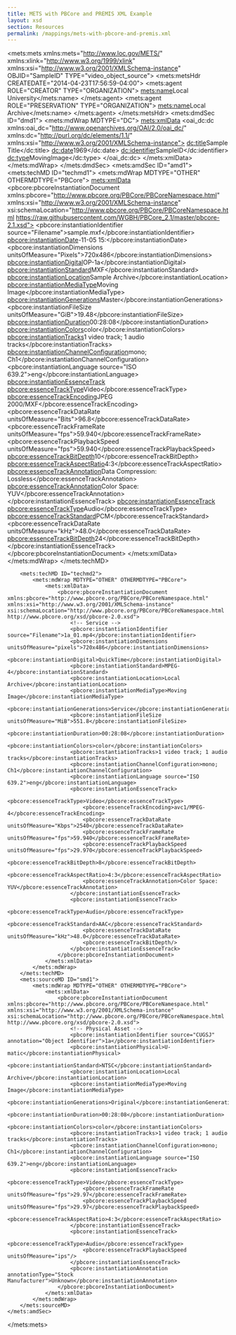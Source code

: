 ```yaml
---
title: METS with PBCore and PREMIS XML Example
layout: xsd
section: Resources
permalink: /mappings/mets-with-pbcore-and-premis.xml
---
```

<?xml version="1.0" encoding="UTF-8"?>
<mets:mets xmlns:mets="http://www.loc.gov/METS/" xmlns:xlink="http://www.w3.org/1999/xlink" xmlns:xsi="http://www.w3.org/2001/XMLSchema-instance" OBJID="SampleID" TYPE="video_object_source">
    <mets:metsHdr CREATEDATE="2014-04-23T17:56:59-04:00">
        <mets:agent ROLE="CREATOR" TYPE="ORGANIZATION">
            <mets:name>Local University</mets:name>
        </mets:agent>
        <mets:agent ROLE="PRESERVATION" TYPE="ORGANIZATION">
            <mets:name>Local Archive</mets:name>
        </mets:agent>
    </mets:metsHdr>
    <mets:dmdSec ID="dmd1">
        <mets:mdWrap MDTYPE="DC">
            <mets:xmlData>
                <oai_dc:dc xmlns:oai_dc="http://www.openarchives.org/OAI/2.0/oai_dc/" xmlns:dc="http://purl.org/dc/elements/1.1/" xmlns:xsi="http://www.w3.org/2001/XMLSchema-instance">
                    <dc:title>Sample Title</dc:title>
                    <dc:date>1969</dc:date>
                    <dc:identifier>SampleID</dc:identifier>
                    <dc:type>MovingImage</dc:type>
                </oai_dc:dc>
            </mets:xmlData>
        </mets:mdWrap>
    </mets:dmdSec>
    <mets:amdSec ID="amd1">
        <mets:techMD ID="techmd1">
            <mets:mdWrap MDTYPE="OTHER" OTHERMDTYPE="PBCore">
                <mets:xmlData>
                    <pbcore:pbcoreInstantiationDocument xmlns:pbcore="http://www.pbcore.org/PBCore/PBCoreNamespace.html" xmlns:xsi="http://www.w3.org/2001/XMLSchema-instance" xsi:schemaLocation="http://www.pbcore.org/PBCore/PBCoreNamespace.html https://raw.githubusercontent.com/WGBH/PBCore_2.1/master/pbcore-2.1.xsd">
                        <!-- Master -->
                        <pbcore:instantiationIdentifier source="Filename">sample.mxf</pbcore:instantiationIdentifier>
                        <pbcore:instantiationDate>-11-05 15:</pbcore:instantiationDate>
                        <pbcore:instantiationDimensions unitsOfMeasure="Pixels">720x486</pbcore:instantiationDimensions>
                        <pbcore:instantiationDigital>OP-1a</pbcore:instantiationDigital>
                        <pbcore:instantiationStandard>MXF</pbcore:instantiationStandard>
                        <pbcore:instantiationLocation>Sample Archive</pbcore:instantiationLocation>
                        <pbcore:instantiationMediaType>Moving Image</pbcore:instantiationMediaType>
                        <pbcore:instantiationGenerations>Master</pbcore:instantiationGenerations>
                        <pbcore:instantiationFileSize unitsOfMeasure="GiB">19.48</pbcore:instantiationFileSize>
                        <pbcore:instantiationDuration>00:28:08</pbcore:instantiationDuration>
                        <pbcore:instantiationColors>color</pbcore:instantiationColors>
                        <pbcore:instantiationTracks>1 video track; 1 audio tracks</pbcore:instantiationTracks>
                        <pbcore:instantiationChannelConfiguration>mono; Ch1</pbcore:instantiationChannelConfiguration>
                        <pbcore:instantiationLanguage source="ISO 639.2">eng</pbcore:instantiationLanguage>
                        <pbcore:instantiationEssenceTrack>
                            <pbcore:essenceTrackType>Video</pbcore:essenceTrackType>
                            <pbcore:essenceTrackEncoding>JPEG 2000/MXF</pbcore:essenceTrackEncoding>
                            <pbcore:essenceTrackDataRate unitsOfMeasure="Bits">96.8</pbcore:essenceTrackDataRate>
                            <pbcore:essenceTrackFrameRate unitsOfMeasure="fps">59.940</pbcore:essenceTrackFrameRate>
                            <pbcore:essenceTrackPlaybackSpeed unitsOfMeasure="fps">59.940</pbcore:essenceTrackPlaybackSpeed>
                            <pbcore:essenceTrackBitDepth>10</pbcore:essenceTrackBitDepth>
                            <pbcore:essenceTrackAspectRatio>4:3</pbcore:essenceTrackAspectRatio>
                            <pbcore:essenceTrackAnnotation>Data Compression: Lossless</pbcore:essenceTrackAnnotation>
                            <pbcore:essenceTrackAnnotation>Color Space: YUV</pbcore:essenceTrackAnnotation>
                        </pbcore:instantiationEssenceTrack>
                        <pbcore:instantiationEssenceTrack>
                            <pbcore:essenceTrackType>Audio</pbcore:essenceTrackType>
                            <pbcore:essenceTrackStandard>PCM</pbcore:essenceTrackStandard>
                            <pbcore:essenceTrackDataRate unitsOfMeasure="kHz">48.0</pbcore:essenceTrackDataRate>
                            <pbcore:essenceTrackBitDepth>24</pbcore:essenceTrackBitDepth>
                        </pbcore:instantiationEssenceTrack>
                    </pbcore:pbcoreInstantiationDocument>
                </mets:xmlData>
            </mets:mdWrap>
        </mets:techMD>

        <mets:techMD ID="techmd2">
            <mets:mdWrap MDTYPE="OTHER" OTHERMDTYPE="PBCore">
                <mets:xmlData>
                    <pbcore:pbcoreInstantiationDocument xmlns:pbcore="http://www.pbcore.org/PBCore/PBCoreNamespace.html" xmlns:xsi="http://www.w3.org/2001/XMLSchema-instance" xsi:schemaLocation="http://www.pbcore.org/PBCore/PBCoreNamespace.html http://www.pbcore.org/xsd/pbcore-2.0.xsd">
                        <!-- Service -->
                        <pbcore:instantiationIdentifier source="Filename">1a_01.mp4</pbcore:instantiationIdentifier>
                        <pbcore:instantiationDimensions unitsOfMeasure="pixels">720x486</pbcore:instantiationDimensions>
                        <pbcore:instantiationDigital>QuickTime</pbcore:instantiationDigital>
                        <pbcore:instantiationStandard>MPEG-4</pbcore:instantiationStandard>
                        <pbcore:instantiationLocation>Local Archive</pbcore:instantiationLocation>
                        <pbcore:instantiationMediaType>Moving Image</pbcore:instantiationMediaType>
                        <pbcore:instantiationGenerations>Service</pbcore:instantiationGenerations>
                        <pbcore:instantiationFileSize unitsOfMeasure="MiB">551.8</pbcore:instantiationFileSize>
                        <pbcore:instantiationDuration>00:28:08</pbcore:instantiationDuration>
                        <pbcore:instantiationColors>color</pbcore:instantiationColors>
                        <pbcore:instantiationTracks>1 video track; 1 audio tracks</pbcore:instantiationTracks>
                        <pbcore:instantiationChannelConfiguration>mono; Ch1</pbcore:instantiationChannelConfiguration>
                        <pbcore:instantiationLanguage source="ISO 639.2">eng</pbcore:instantiationLanguage>
                        <pbcore:instantiationEssenceTrack>
                            <pbcore:essenceTrackType>Video</pbcore:essenceTrackType>
                            <pbcore:essenceTrackEncoding>avc1/MPEG-4</pbcore:essenceTrackEncoding>
                            <pbcore:essenceTrackDataRate unitsOfMeasure="Kbps">2540</pbcore:essenceTrackDataRate>
                            <pbcore:essenceTrackFrameRate unitsOfMeasure="fps">59.940</pbcore:essenceTrackFrameRate>
                            <pbcore:essenceTrackPlaybackSpeed unitsOfMeasure="fps">29.970</pbcore:essenceTrackPlaybackSpeed>
                            <pbcore:essenceTrackBitDepth>8</pbcore:essenceTrackBitDepth>
                            <pbcore:essenceTrackAspectRatio>4:3</pbcore:essenceTrackAspectRatio>
                            <pbcore:essenceTrackAnnotation>Color Space: YUV</pbcore:essenceTrackAnnotation>
                        </pbcore:instantiationEssenceTrack>
                        <pbcore:instantiationEssenceTrack>
                            <pbcore:essenceTrackType>Audio</pbcore:essenceTrackType>
                            <pbcore:essenceTrackStandard>AAC</pbcore:essenceTrackStandard>
                            <pbcore:essenceTrackDataRate unitsOfMeasure="kHz">48.0</pbcore:essenceTrackDataRate>
                            <pbcore:essenceTrackBitDepth/>
                        </pbcore:instantiationEssenceTrack>
                    </pbcore:pbcoreInstantiationDocument>
                </mets:xmlData>
            </mets:mdWrap>
        </mets:techMD>
        <mets:sourceMD ID="smd1">
            <mets:mdWrap MDTYPE="OTHER" OTHERMDTYPE="PBCore">
                <mets:xmlData>
                    <pbcore:pbcoreInstantiationDocument xmlns:pbcore="http://www.pbcore.org/PBCore/PBCoreNamespace.html" xmlns:xsi="http://www.w3.org/2001/XMLSchema-instance" xsi:schemaLocation="http://www.pbcore.org/PBCore/PBCoreNamespace.html http://www.pbcore.org/xsd/pbcore-2.0.xsd">
                        <!-- Physical Asset -->
                        <pbcore:instantiationIdentifier source="CUGSJ" annotation="Object Identifier">1a</pbcore:instantiationIdentifier>
                        <pbcore:instantiationPhysical>U-matic</pbcore:instantiationPhysical>
                        <pbcore:instantiationStandard>NTSC</pbcore:instantiationStandard>
                        <pbcore:instantiationLocation>Local Archive</pbcore:instantiationLocation>
                        <pbcore:instantiationMediaType>Moving Image</pbcore:instantiationMediaType>
                        <pbcore:instantiationGenerations>Original</pbcore:instantiationGenerations>
                        <pbcore:instantiationDuration>00:28:08</pbcore:instantiationDuration>
                        <pbcore:instantiationColors>color</pbcore:instantiationColors>
                        <pbcore:instantiationTracks>1 video track; 1 audio tracks</pbcore:instantiationTracks>
                        <pbcore:instantiationChannelConfiguration>mono; Ch1</pbcore:instantiationChannelConfiguration>
                        <pbcore:instantiationLanguage source="ISO 639.2">eng</pbcore:instantiationLanguage>
                        <pbcore:instantiationEssenceTrack>
                            <pbcore:essenceTrackType>Video</pbcore:essenceTrackType>
                            <pbcore:essenceTrackFrameRate unitsOfMeasure="fps">29.97</pbcore:essenceTrackFrameRate>
                            <pbcore:essenceTrackPlaybackSpeed unitsOfMeasure="fps">29.97</pbcore:essenceTrackPlaybackSpeed>
                            <pbcore:essenceTrackAspectRatio>4:3</pbcore:essenceTrackAspectRatio>
                        </pbcore:instantiationEssenceTrack>
                        <pbcore:instantiationEssenceTrack>
                            <pbcore:essenceTrackType>Audio</pbcore:essenceTrackType>
                            <pbcore:essenceTrackPlaybackSpeed unitsOfMeasure="ips"/>
                        </pbcore:instantiationEssenceTrack>
                        <pbcore:instantiationAnnotation annotationType="Stock Manufacturer">Unknown</pbcore:instantiationAnnotation>
                    </pbcore:pbcoreInstantiationDocument>
                </mets:xmlData>
            </mets:mdWrap>
        </mets:sourceMD>
    </mets:amdSec>
</mets:mets>
